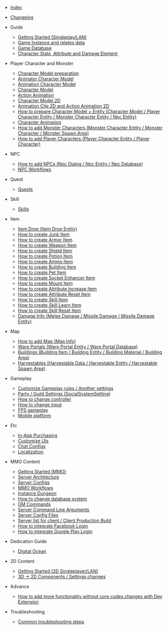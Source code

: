 
- [Index](/)

- [Changelog](pages/000-changelog)

- Guide

  - [Getting Started (Singleplay/LAN)](pages/101-getting-started-singleplayer-lan)
  - [Game Instance and relates data](pages/102-game-instance-and-relates-data)
  - [Game Database](pages/103-game-database)
  - [Character Stats, Attribute and Damage Element](pages/104-character-stats-and-relates-data.md)

- Player Character and Monster

  - [Character Model preparation](pages/105-character-model)
  - [Animator Character Model](pages/108-animator-character-model)
  - [Animation Character Model](pages/107-animation-character-model)
  - [Character Model](pages/106-legacy-character-model)
  - [Action Animation](pages/110-action-animation)
  - [Character Model 2D](pages/109-character-model-2d)
  - [Animation Clip 2D and Action Animation 2D](pages/111-animation-clip-2d)
  - [How to prepare Character Model + Entity (Character Model / Player Character Entity / Monster Character Entity / Npc Entity)](pages/013-character-model-entity-player-character-entity-monster-character-entity-npc-entity)
  - [Character Animation](pages/014-character-animation)
  - [How to add Monster Characters (Monster Character Entity / Monster Character / Monster Spawn Area)](pages/016-monsters-monster-character-monster-spawn-area)
  - [How to add Player Characters (Player Character Entity / Player Character)](pages/017-player-characters)

- NPC
  - [How to add NPCs (Npc Dialog / Npc Entity / Npc Database)](pages/015-npcs-npc-dialog-npc-entity-npc-database)
  - [NPC Workflows](pages/049-npc-workflows)

- Quest
  - [Quests](pages/010-quests)

- Skill
  - [Skills](pages/009-skills)

- Item

  - [Item Drop (Item Drop Entity)](pages/007-item-drops-item-drop-entity)
  - [How to create Junk Item](pages/112-create-junk-item.md)
  - [How to create Armor Item](pages/113-create-armor-item.md)
  - [How to create Weapon Item](pages/114-create-weapon-item.md)
  - [How to create Shield Item](pages/115-create-shield-item.md)
  - [How to create Potion Item](pages/116-create-potion-item.md)
  - [How to create Ammo Item](pages/117-create-ammo-item.md)
  - [How to create Building Item](pages/118-create-building-item.md)
  - [How to create Pet Item](pages/119-create-pet-item.md)
  - [How to create Socket Enhancer Item](pages/120-create-socket-enhancer-item.md)
  - [How to create Mount Item](pages/121-create-mount-item.md)
  - [How to create Attribute Increase Item](pages/122-create-attribute-increase-item.md)
  - [How to create Attribute Reset Item](pages/123-create-attribute-reset-item.md)
  - [How to create Skill Item](pages/124-create-skill-item.md)
  - [How to create Skill Learn Item](pages/125-create-skill-learn-item.md)
  - [How to create Skill Reset Item](pages/126-create-skill-reset-item.md)
  - [Damage Info (Melee Damage / Missile Damage / Missile Damage Entity)](pages/018-damage-info-melee-damage-missile-damage-missile-damage-entit)

- Map

  - [How to add Map (Map Info)](pages/019-map-info)
  - [Warp Portals (Warp Portal Entity / Warp Portal Database)](pages/011-warp-portals)
  - [Buildings (Building Item / Building Entity / Building Material / Building Area)](pages/008-building-building-item-building-entity-building-material-building-area)
  - [Harvestables (Harvestable Data / Harvestable Entity / Harvestable Spawn Area)](pages/012-harvestable-harvestable-data-harvestable-entity-harvestable-spawn-area)

- Gameplay

  - [Customize Gameplay rules / Another settings](pages/023-customize-uis-gameplay-rules-another-settings)
  - [Party / Guild Settings (SocialSystemSetting)](pages/020-party-guild-settings-socialsystemsetting)
  - [How to change controller](pages/046-how-to-change-controller)
  - [How to change input](pages/047-how-to-change-input)
  - [FPS gameplay](pages/051-fps-gameplay)
  - [Mobile platform](pages/052-mobile-platform)

- Etc
  - [In-App Purchasing](pages/021-in-app-purchasing)
  - [Customize UIs](pages/022-customize-uis)
  - [Chat Configs](pages/024-chat-configs)
  - [Localization](pages/053-localization)

- MMO Content

  - [Getting Started (MMO)](pages/025-getting-started-mmo)
  - [Server Architecture](pages/026-server-architecture)
  - [Server Configs](pages/027-server-configs)
  - [MMO Workflows](pages/048-mmo-workflows)
  - [Instance Dungeon](pages/050-instance-dungeon)
  - [How to change database system](pages/028-how-to-change-database-system)
  - [GM Commands](pages/029-gm-commands)
  - [Server Command Line Arguments](pages/030-server-command-line-argument)
  - [Server Config Files](pages/031-server-config-files)
  - [Server list for client / Client Production Build](pages/032-server-list-for-client)
  - [How to integrate Facebook Login](pages/033-how-to-integrate-facebook-login)
  - [How to integrate Google Play Login](pages/034-how-to-integrate-google-play-login)

- Dedication Guide
  - [Digital Ocean](dedicates/digitalocean)

- 2D Content

  - [Getting Started (2D Singleplayer/LAN)](pages/035-getting-started-2d-singleplayer-lan)
  - [3D → 2D Components / Settings changes](pages/036-2d-3d-comparison)

- Advance

  - [How to add more functionality without core codes changes with Dev Extension](pages/037-dev-extension)

- Troubleshooting

  - [Common troubleshooting steps](pages/054-troubleshooting-steps)
  
